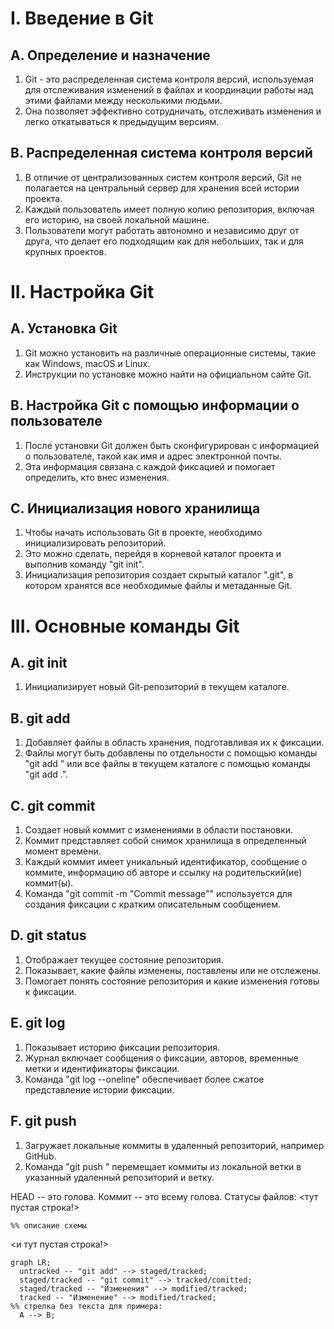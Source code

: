 # I. Введение в Git
## A. Определение и назначение
1. Git - это распределенная система контроля версий, используемая для отслеживания изменений в файлах и координации работы над этими файлами между несколькими людьми.
2. Она позволяет эффективно сотрудничать, отслеживать изменения и легко откатываться к предыдущим версиям.

## B. Распределенная система контроля версий
1. В отличие от централизованных систем контроля версий, Git не полагается на центральный сервер для хранения всей истории проекта.
2. Каждый пользователь имеет полную копию репозитория, включая его историю, на своей локальной машине.
3. Пользователи могут работать автономно и независимо друг от друга, что делает его подходящим как для небольших, так и для крупных проектов.

# II. Настройка Git
## A. Установка Git
1. Git можно установить на различные операционные системы, такие как Windows, macOS и Linux.
2. Инструкции по установке можно найти на официальном сайте Git.

## B. Настройка Git с помощью информации о пользователе
1. После установки Git должен быть сконфигурирован с информацией о пользователе, такой как имя и адрес электронной почты.
2. Эта информация связана с каждой фиксацией и помогает определить, кто внес изменения.

## C. Инициализация нового хранилища
1. Чтобы начать использовать Git в проекте, необходимо инициализировать репозиторий.
2. Это можно сделать, перейдя в корневой каталог проекта и выполнив команду "git init".
3. Инициализация репозитория создает скрытый каталог ".git", в котором хранятся все необходимые файлы и метаданные Git.

# III. Основные команды Git
## A. git init
1. Инициализирует новый Git-репозиторий в текущем каталоге.

## B. git add
1. Добавляет файлы в область хранения, подготавливая их к фиксации.
2. Файлы могут быть добавлены по отдельности с помощью команды "git add <filename>" или все файлы в текущем каталоге с помощью команды "git add .".

## C. git commit
1. Создает новый коммит с изменениями в области постановки.
2. Коммит представляет собой снимок хранилища в определенный момент времени.
3. Каждый коммит имеет уникальный идентификатор, сообщение о коммите, информацию об авторе и ссылку на родительский(ие) коммит(ы).
4. Команда "git commit -m "Commit message"" используется для создания фиксации с кратким описательным сообщением.

## D. git status
1. Отображает текущее состояние репозитория.
2. Показывает, какие файлы изменены, поставлены или не отслежены.
3. Помогает понять состояние репозитория и какие изменения готовы к фиксации.

## E. git log
1. Показывает историю фиксации репозитория.
2. Журнал включает сообщения о фиксации, авторов, временные метки и идентификаторы фиксации.
3. Команда "git log --oneline" обеспечивает более сжатое представление истории фиксации.
## F. git push
1. Загружает локальные коммиты в удаленный репозиторий, например GitHub.
2. Команда "git push <remote> <branch>" перемещает коммиты из локальной ветки в указанный удаленный репозиторий и ветку.

HEAD -- это голова.
Коммит -- это всему голова.
Статусы файлов:
<тут пустая строка!>

```mermaid
%% описание схемы
```
<и тут пустая строка!>
```mermaid
graph LR;
  untracked -- "git add" --> staged/tracked;
  staged/tracked -- "git commit" --> tracked/comitted;
  staged/tracked -- "Изменения" --> modified/tracked;
  tracked -- "Изменение" --> modified/tracked;
%% стрелка без текста для примера: 
  A --> B;
``` 
